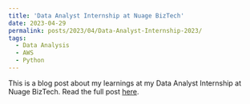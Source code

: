 ```yaml
---
title: 'Data Analyst Internship at Nuage BizTech'
date: 2023-04-29
permalink: posts/2023/04/Data-Analyst-Internship-2023/
tags:
  - Data Analysis
  - AWS
  - Python
---
```


This is a blog post about my learnings at my Data Analyst Internship at Nuage BizTech. Read the full post [here](https://medium.com/@jaideep15/data-analyst-internship-at-nuage-biztech-e178da6d4ec1).